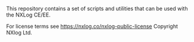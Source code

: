 This repository contains a set of scripts and utilities that can be used with the NXLog CE/EE.

For license terms see https://nxlog.co/nxlog-public-license
Copyright NXlog Ltd.

